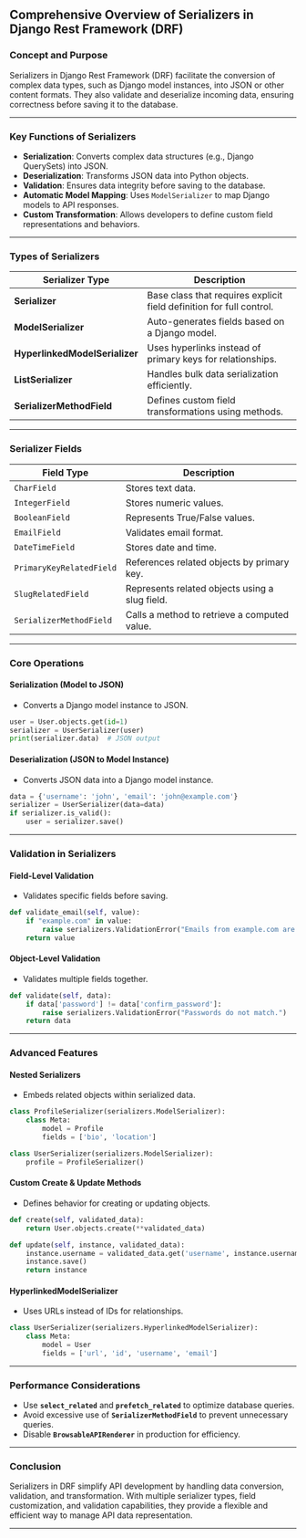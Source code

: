 ## **Comprehensive Overview of Serializers in Django Rest Framework (DRF)**  

### **Concept and Purpose**  
Serializers in Django Rest Framework (DRF) facilitate the conversion of complex data types, such as Django model instances, into JSON or other content formats. They also validate and deserialize incoming data, ensuring correctness before saving it to the database.  

---

### **Key Functions of Serializers**  
- **Serialization**: Converts complex data structures (e.g., Django QuerySets) into JSON.  
- **Deserialization**: Transforms JSON data into Python objects.  
- **Validation**: Ensures data integrity before saving to the database.  
- **Automatic Model Mapping**: Uses `ModelSerializer` to map Django models to API responses.  
- **Custom Transformation**: Allows developers to define custom field representations and behaviors.  

---

### **Types of Serializers**  

| Serializer Type                  | Description |
|----------------------------------|-------------|
| **Serializer**                   | Base class that requires explicit field definition for full control. |
| **ModelSerializer**              | Auto-generates fields based on a Django model. |
| **HyperlinkedModelSerializer**   | Uses hyperlinks instead of primary keys for relationships. |
| **ListSerializer**               | Handles bulk data serialization efficiently. |
| **SerializerMethodField**        | Defines custom field transformations using methods. |

---

### **Serializer Fields**  

| Field Type                     | Description |
|--------------------------------|-------------|
| `CharField`                    | Stores text data. |
| `IntegerField`                 | Stores numeric values. |
| `BooleanField`                 | Represents True/False values. |
| `EmailField`                   | Validates email format. |
| `DateTimeField`                | Stores date and time. |
| `PrimaryKeyRelatedField`        | References related objects by primary key. |
| `SlugRelatedField`             | Represents related objects using a slug field. |
| `SerializerMethodField`        | Calls a method to retrieve a computed value. |

---

### **Core Operations**  

#### **Serialization (Model to JSON)**  
- Converts a Django model instance to JSON.  
```python
user = User.objects.get(id=1)
serializer = UserSerializer(user)
print(serializer.data)  # JSON output
```

#### **Deserialization (JSON to Model Instance)**  
- Converts JSON data into a Django model instance.  
```python
data = {'username': 'john', 'email': 'john@example.com'}
serializer = UserSerializer(data=data)
if serializer.is_valid():
    user = serializer.save()
```

---

### **Validation in Serializers**  

#### **Field-Level Validation**  
- Validates specific fields before saving.  
```python
def validate_email(self, value):
    if "example.com" in value:
        raise serializers.ValidationError("Emails from example.com are not allowed.")
    return value
```

#### **Object-Level Validation**  
- Validates multiple fields together.  
```python
def validate(self, data):
    if data['password'] != data['confirm_password']:
        raise serializers.ValidationError("Passwords do not match.")
    return data
```

---

### **Advanced Features**  

#### **Nested Serializers**  
- Embeds related objects within serialized data.  
```python
class ProfileSerializer(serializers.ModelSerializer):
    class Meta:
        model = Profile
        fields = ['bio', 'location']

class UserSerializer(serializers.ModelSerializer):
    profile = ProfileSerializer()
```

#### **Custom Create & Update Methods**  
- Defines behavior for creating or updating objects.  
```python
def create(self, validated_data):
    return User.objects.create(**validated_data)

def update(self, instance, validated_data):
    instance.username = validated_data.get('username', instance.username)
    instance.save()
    return instance
```

#### **HyperlinkedModelSerializer**  
- Uses URLs instead of IDs for relationships.  
```python
class UserSerializer(serializers.HyperlinkedModelSerializer):
    class Meta:
        model = User
        fields = ['url', 'id', 'username', 'email']
```

---

### **Performance Considerations**  
- Use **`select_related`** and **`prefetch_related`** to optimize database queries.  
- Avoid excessive use of **`SerializerMethodField`** to prevent unnecessary queries.  
- Disable **`BrowsableAPIRenderer`** in production for efficiency.  

---

### **Conclusion**  
Serializers in DRF simplify API development by handling data conversion, validation, and transformation. With multiple serializer types, field customization, and validation capabilities, they provide a flexible and efficient way to manage API data representation.

---

